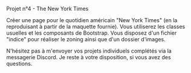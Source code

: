 Projet n°4 - The New York Times

Créer une page pour le quotidien américain "New York Times" (en la reproduisant à partir de la maquette fournie).
Vous utiliserez les classes usuelles et les composants de Bootstrap.
Vous disposez d'un fichier "indice" pour réaliser le zoning ainsi que d'un dossier d'images.

N'hésitez pas à m'envoyer vos projets individuels complétés via la messagerie Discord.
Je reste à votre disposition, si vous avez des questions.
